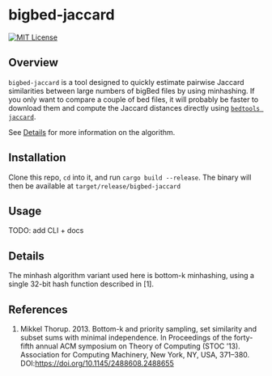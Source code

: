 # bigbed-jaccard

[![MIT License](https://img.shields.io/badge/license-MIT-green)](LICENSE)

## Overview

`bigbed-jaccard` is a tool designed to quickly estimate pairwise Jaccard similarities between large numbers of bigBed files by using minhashing. If you only want to compare a couple of bed files, it will probably be faster to download them and compute the Jaccard distances directly using [`bedtools jaccard`](https://bedtools.readthedocs.io/en/latest/content/tools/jaccard.html).

See [Details](#details) for more information on the algorithm.

## Installation

Clone this repo, `cd` into it, and run `cargo build --release`. The binary will then be available at `target/release/bigbed-jaccard`

## Usage

TODO: add CLI + docs

## Details

The minhash algorithm variant used here is bottom-k minhashing, using a single 32-bit hash function described in [1].

## References

1. Mikkel Thorup. 2013. Bottom-k and priority sampling, set similarity and subset sums with minimal independence. In Proceedings of the forty-fifth annual ACM symposium on Theory of Computing (STOC ’13). Association for Computing Machinery, New York, NY, USA, 371–380. DOI:https://doi.org/10.1145/2488608.2488655
